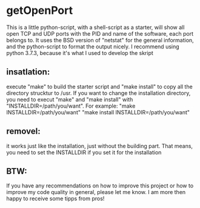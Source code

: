 # getOpenPort

This is a little python-script, with a shell-script as a starter, will show all open TCP and UDP ports
with the PID and name of the software, each port belongs to.
It uses the BSD version of "netstat" for the general information, and the python-script to format
the output nicely. I recommend using python 3.7.3, because it's what I used to develop the skript

## insatlation:
execute "make" to build the starter script and "make install" to copy all the directory strucktur to 
/usr. If you want to change the installation directory, you need to execut "make" and "make install" with
"INSTALLDIR=/path/you/want". For example: 
"make INSTALLDIR=/path/you/want"
"make install INSTALLDIR=/path/you/want"

## removel:
it works just like the installation, just without the building part. That means, you need to set the
INSTALLDIR if you set it for the installation

## BTW:
If you have any recommendations on how to improve this project or how to improve my code quality in 
general, please let me know.
I am more then happy to receive some tipps from pros!